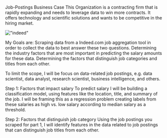 Job-Postings
Business Case
This Organization is a contracting firm that is rapidly expanding and needs to leverage data to win more contracts. It offers technology and scientific solutions and wants to be competitive in the hiring market.

!["indeed"](https://github.com/⁨noelialopez83⁩/⁨Desktop⁩/⁨Github⁩/⁨JobPosting⁩/⁨-JobPostings⁩/Indeed.jpg?raw=true)

My Goals are: Scraping data from a Indeed.com job aggregation tool in order to collect the data to best answer these two questions. Determining the industry factors that are most important in predicting the salary amounts for these data. Determining the factors that distinguish job categories and titles from each other.

To limit the scope, I will be focus on data-related job postings, e.g. data scientist, data analyst, research scientist, business intelligence, and others.

Step 1: Factors that impact salary To predict salary I will be building a classification model, using features like the location, title, and summary of the job. I will be framing this as a regression problem creating labels from these salaries as high vs. low salary according to median salary as a threshold.

Step 2: Factors that distinguish job category Using the job postings you scraped for part 1, I will identify features in the data related to job postings that can distinguish job titles from each other.
